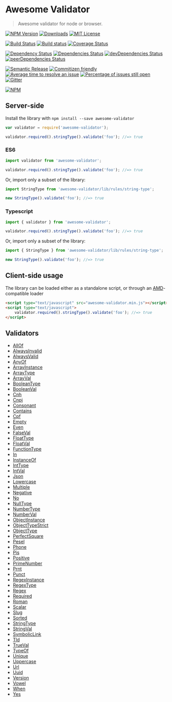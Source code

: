 # Awesome Validator
> Awesome validator for node or browser.

[![NPM Version](https://img.shields.io/npm/v/awesome-validator.svg)](https://www.npmjs.com/package/awesome-validator)
[![Downloads](https://img.shields.io/npm/dt/awesome-validator.svg)](https://www.npmjs.com/package/awesome-validator)
[![MIT License](https://img.shields.io/npm/l/awesome-validator.svg)](LICENSE)

[![Build Status](https://travis-ci.org/cknow/awesome-validator.svg?branch=master)](https://travis-ci.org/cknow/awesome-validator)
[![Build status](https://ci.appveyor.com/api/projects/status/64mu0a0cfmtvgicd/branch/master?svg=true)](https://ci.appveyor.com/project/cknow/awesome-validator/branch/master)
[![Coverage Status](https://coveralls.io/repos/github/cknow/awesome-validator/badge.svg?branch=master)](https://coveralls.io/github/cknow/awesome-validator?branch=master)

[![Dependency Status](https://dependencyci.com/github/cknow/awesome-validator/badge)](https://dependencyci.com/github/cknow/awesome-validator)
[![Dependencies Status](https://david-dm.org/cknow/awesome-validator/status.svg)](https://david-dm.org/cknow/awesome-validator)
[![devDependencies Status](https://david-dm.org/cknow/awesome-validator/dev-status.svg)](https://david-dm.org/cknow/awesome-validator?type=dev)
[![peerDependencies Status](https://david-dm.org/cknow/awesome-validator/peer-status.svg)](https://david-dm.org/cknow/awesome-validator?type=peer)

[![Semantic Release](https://img.shields.io/badge/%20%20%F0%9F%93%A6%F0%9F%9A%80-semantic--release-e10079.svg)](https://github.com/semantic-release/semantic-release)
[![Commitizen friendly](https://img.shields.io/badge/commitizen-friendly-brightgreen.svg)](http://commitizen.github.io/cz-cli/)
[![Average time to resolve an issue](http://isitmaintained.com/badge/resolution/cknow/awesome-validator.svg)](http://isitmaintained.com/project/cknow/awesome-validator)
[![Percentage of issues still open](http://isitmaintained.com/badge/open/cknow/awesome-validator.svg)](http://isitmaintained.com/project/cknow/awesome-validator)
[![Gitter](https://badges.gitter.im/cknow/awesome-validator.svg)](https://gitter.im/cknow/awesome-validator?utm_source=badge&utm_medium=badge&utm_campaign=pr-badge)

[![NPM](https://nodei.co/npm/awesome-validator.png?downloads=true&downloadRank=true&stars=true)](https://nodei.co/npm/awesome-validator)

## Server-side

Install the library with ```npm install --save awesome-validator```

```js
var validator = require('awesome-validator');

validator.required().stringType().validate('foo'); //=> true
```

### ES6

```js
import validator from 'awesome-validator';

validator.required().stringType().validate('foo'); //=> true
```

Or, import only a subset of the library:

```js
import StringType from 'awesome-validator/lib/rules/string-type';

new StringType().validate('foo'); //=> true
```

### Typescript

```ts
import { validator } from 'awesome-validator';

validator.required().stringType().validate('foo'); //=> true
```

Or, import only a subset of the library:

```ts
import { StringType } from 'awesome-validator/lib/rules/string-type';

new StringType().validate('foo'); //=> true
```

##  Client-side usage

The library can be loaded either as a standalone script, or through an [AMD](http://requirejs.org/docs/whyamd.html)-compatible loader

```html
<script type="text/javascript" src="awesome-validator.min.js"></script>
<script type="text/javascript">
    validator.required().stringType().validate('foo'); //=> true
</script>
```

## Validators

- [AllOf](docs/all-of.md)
- [AlwaysInvalid](docs/always-invalid.md)
- [AlwaysValid](docs/always-valid.md)
- [AnyOf](docs/any-of.md)
- [ArrayInstance](docs/array-instance.md)
- [ArrayType](docs/array-type.md)
- [ArrayVal](docs/array-val.md)
- [BooleanType](docs/boolean-type.md)
- [BooleanVal](docs/boolean-val.md)
- [Cnh](docs/cnh.md)
- [Cnpj](docs/cnpj.md)
- [Consonant](docs/consonant.md)
- [Contains](docs/contains.md)
- [Cpf](docs/cpf.md)
- [Empty](docs/empty.md)
- [Even](docs/even.md)
- [FalseVal](docs/false-val.md)
- [FloatType](docs/float-type.md)
- [FloatVal](docs/float-val.md)
- [FunctionType](docs/function-type.md)
- [In](docs/in.md)
- [InstanceOf](docs/instance-of.md)
- [IntType](docs/int-type.md)
- [IntVal](docs/int-val.md)
- [Json](docs/json.md)
- [Lowercase](docs/lowercase.md)
- [Multiple](docs/multiple.md)
- [Negative](docs/negative.md)
- [No](docs/no.md)
- [NullType](docs/null-type.md)
- [NumberType](docs/number-type.md)
- [NumberVal](docs/number-val.md)
- [ObjectInstance](docs/object-instance.md)
- [ObjectTypeStrict](docs/object-type-strict.md)
- [ObjectType](docs/object-type.md)
- [PerfectSquare](docs/perfect-square.md)
- [Pesel](docs/pesel.md)
- [Phone](docs/phone.md)
- [Pis](docs/pis.md)
- [Positive](docs/positive.md)
- [PrimeNumber](docs/prime-number.md)
- [Prnt](docs/prnt.md)
- [Punct](docs/punct.md)
- [RegexInstance](docs/regex-instance.md)
- [RegexType](docs/regex-type.md)
- [Regex](docs/regex.md)
- [Required](docs/required.md)
- [Roman](docs/roman.md)
- [Scalar](docs/scalar.md)
- [Slug](docs/slug.md)
- [Sorted](docs/sorted.md)
- [StringType](docs/string-type.md)
- [StringVal](docs/string-val.md)
- [SymbolicLink](docs/symbolic-link.md)
- [Tld](docs/tld.md)
- [TrueVal](docs/true-val.md)
- [TypeOf](docs/type-of.md)
- [Unique](docs/unique.md)
- [Uppercase](docs/uppercase.md)
- [Url](docs/url.md)
- [Uuid](docs/uuid.md)
- [Version](docs/version.md)
- [Vowel](docs/vowel.md)
- [When](docs/when.md)
- [Yes](docs/yes.md)
